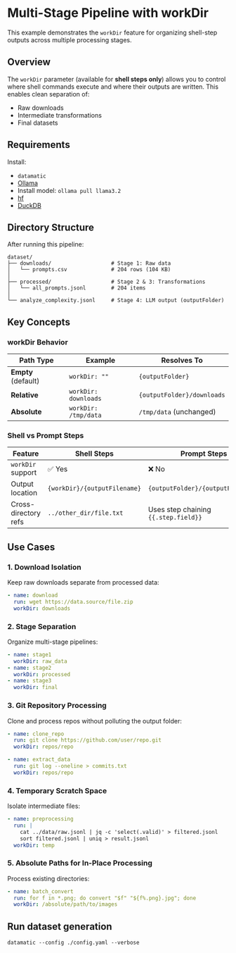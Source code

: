 # Multi-Stage Pipeline with workDir

This example demonstrates the `workDir` feature for organizing shell-step outputs across multiple processing stages.

## Overview

The `workDir` parameter (available for **shell steps only**) allows you to control where shell commands execute and where their outputs are written. This enables clean separation of:
- Raw downloads
- Intermediate transformations
- Final datasets

## Requirements

Install:

- `datamatic`
- [Ollama](https://ollama.com/download)
- Install model: `ollama pull llama3.2`
- [hf](https://huggingface.co/docs/huggingface_hub/main/en/guides/cli)
- [DuckDB](https://duckdb.org/docs/installation/)

## Directory Structure

After running this pipeline:

```
dataset/
├── downloads/                   # Stage 1: Raw data
│   └── prompts.csv              # 204 rows (104 KB)
│
├── processed/                   # Stage 2 & 3: Transformations
│   └── all_prompts.jsonl        # 204 items
│
└── analyze_complexity.jsonl     # Stage 4: LLM output (outputFolder)
```

## Key Concepts

### workDir Behavior

| Path Type           | Example              | Resolves To                |
| ------------------- | -------------------- | -------------------------- |
| **Empty** (default) | `workDir: ""`        | `{outputFolder}`           |
| **Relative**        | `workDir: downloads` | `{outputFolder}/downloads` |
| **Absolute**        | `workDir: /tmp/data` | `/tmp/data` (unchanged)    |

### Shell vs Prompt Steps

| Feature              | Shell Steps                  | Prompt Steps                         |
| -------------------- | ---------------------------- | ------------------------------------ |
| `workDir` support    | ✅ Yes                        | ❌ No                                 |
| Output location      | `{workDir}/{outputFilename}` | `{outputFolder}/{outputFilename}`    |
| Cross-directory refs | `../other_dir/file.txt`      | Uses step chaining `{{.step.field}}` |

## Use Cases

### 1. Download Isolation
Keep raw downloads separate from processed data:
```yaml
- name: download
  run: wget https://data.source/file.zip
  workDir: downloads
```

### 2. Stage Separation
Organize multi-stage pipelines:
```yaml
- name: stage1
  workDir: raw_data
- name: stage2
  workDir: processed
- name: stage3
  workDir: final
```

### 3. Git Repository Processing
Clone and process repos without polluting the output folder:
```yaml
- name: clone_repo
  run: git clone https://github.com/user/repo.git
  workDir: repos/repo

- name: extract_data
  run: git log --oneline > commits.txt
  workDir: repos/repo
```

### 4. Temporary Scratch Space
Isolate intermediate files:
```yaml
- name: preprocessing
  run: |
    cat ../data/raw.jsonl | jq -c 'select(.valid)' > filtered.jsonl
    sort filtered.jsonl | uniq > result.jsonl
  workDir: temp
```

### 5. Absolute Paths for In-Place Processing
Process existing directories:
```yaml
- name: batch_convert
  run: for f in *.png; do convert "$f" "${f%.png}.jpg"; done
  workDir: /absolute/path/to/images
```

## Run dataset generation

`datamatic --config ./config.yaml --verbose`
